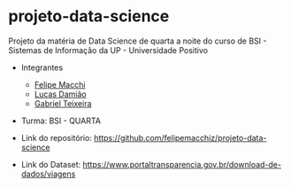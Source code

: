 # projeto-data-science
Projeto da matéria de Data Science de quarta a noite do curso de BSI - Sistemas de Informação da UP - Universidade Positivo

- Integrantes
  - [Felipe Macchi](https://github.com/felipemacchiz)
  - [Lucas Damião](https://github.com/lucasdamiao1)
  - [Gabriel Teixeira ](https://github.com/macedo19)
  
- Turma: BSI - QUARTA
- Link do repositório: https://github.com/felipemacchiz/projeto-data-science  
- Link do Dataset: https://www.portaltransparencia.gov.br/download-de-dados/viagens

